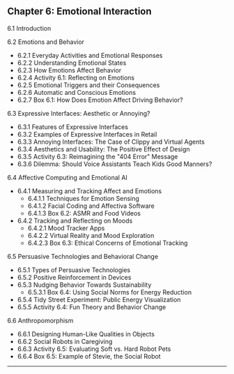 ## Chapter 6: Emotional Interaction

6.1 Introduction

6.2 Emotions and Behavior  
- 6.2.1 Everyday Activities and Emotional Responses  
- 6.2.2 Understanding Emotional States  
- 6.2.3 How Emotions Affect Behavior  
- 6.2.4 Activity 6.1: Reflecting on Emotions  
- 6.2.5 Emotional Triggers and their Consequences  
- 6.2.6 Automatic and Conscious Emotions  
- 6.2.7 Box 6.1: How Does Emotion Affect Driving Behavior?

6.3 Expressive Interfaces: Aesthetic or Annoying?  
- 6.3.1 Features of Expressive Interfaces  
- 6.3.2 Examples of Expressive Interfaces in Retail  
- 6.3.3 Annoying Interfaces: The Case of Clippy and Virtual Agents  
- 6.3.4 Aesthetics and Usability: The Positive Effect of Design  
- 6.3.5 Activity 6.3: Reimagining the "404 Error" Message  
- 6.3.6 Dilemma: Should Voice Assistants Teach Kids Good Manners?

6.4 Affective Computing and Emotional AI  
- 6.4.1 Measuring and Tracking Affect and Emotions  
  - 6.4.1.1 Techniques for Emotion Sensing  
  - 6.4.1.2 Facial Coding and Affectiva Software  
  - 6.4.1.3 Box 6.2: ASMR and Food Videos  
- 6.4.2 Tracking and Reflecting on Moods  
  - 6.4.2.1 Mood Tracker Apps  
  - 6.4.2.2 Virtual Reality and Mood Exploration  
  - 6.4.2.3 Box 6.3: Ethical Concerns of Emotional Tracking

6.5 Persuasive Technologies and Behavioral Change  
- 6.5.1 Types of Persuasive Technologies  
- 6.5.2 Positive Reinforcement in Devices  
- 6.5.3 Nudging Behavior Towards Sustainability  
  - 6.5.3.1 Box 6.4: Using Social Norms for Energy Reduction  
- 6.5.4 Tidy Street Experiment: Public Energy Visualization  
- 6.5.5 Activity 6.4: Fun Theory and Behavior Change

6.6 Anthropomorphism  
- 6.6.1 Designing Human-Like Qualities in Objects  
- 6.6.2 Social Robots in Caregiving  
- 6.6.3 Activity 6.5: Evaluating Soft vs. Hard Robot Pets  
- 6.6.4 Box 6.5: Example of Stevie, the Social Robot  

---
